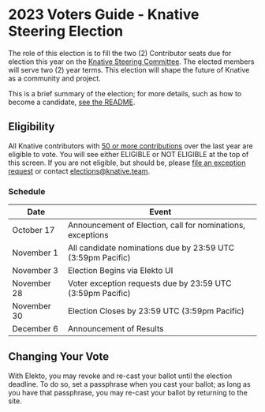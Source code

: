 # 2023 Voters Guide - Knative Steering Election

The role of this election is to fill the two (2) Contributor seats due for election this year on the [Knative Steering Committee](https://github.com/knative/community/blob/master/STEERING-COMMITTEE.md). The elected members will serve two (2) year terms. This election will shape the future of Knative as a community and project.

This is a brief summary of the election; for more details, such as how to become a candidate, [see the README](https://github.com/knative/community/blob/main/elections/2023-SC/README.md).

## Eligibility

All Knative contributors with [50 or more contributions](https://knative.devstats.cncf.io/d/9/developer-activity-counts-by-repository-group-table?orgId=1&var-period_name=Last%20year) over the last year are eligible to vote.  You will see either ELIGIBLE or NOT ELIGIBLE at the top of this screen.  If you are not eligible, but should be, please [file an exception request](https://elections.knative.dev/app/elections/2023-SC/exception) or contact elections@knative.team.

### Schedule

| Date         | Event                    |
| ------------ | ------------------------ |
| October 17   | Announcement of Election, call for nominations, exceptions |
| November 1   | All candidate nominations due by 23:59 UTC (3:59pm Pacific) |
| November 3   | Election Begins via Elekto UI |
| November 28  | Voter exception requests due by 23:59 UTC (3:59pm Pacific) |
| November 30  | Election Closes by 23:59 UTC (3:59pm Pacific) |
| December 6   | Announcement of Results |

## Changing Your Vote

With Elekto, you may revoke and re-cast your ballot until the election deadline.  To do so, set a passphrase when you cast your ballot; as long as you have that passphrase, you may re-cast your ballot by returning to the site.
